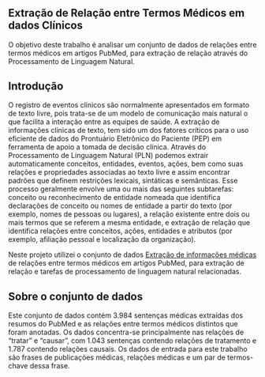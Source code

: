 # 
## Extração de Relação entre Termos Médicos em dados Clínicos

O objetivo deste trabalho é analisar um conjunto de dados de relações entre termos médicos em artigos PubMed, para extração de relação através do Processamento de Linguagem Natural.


## Introdução

O registro de eventos clínicos são normalmente apresentados em formato de texto livre, pois trata-se de um modelo de comunicação mais natural o que facilita a interação entre as equipes de saúde. A extração de informações clínicas de texto, tem sido um dos fatores críticos para o uso eficiente de dados do Prontuário Eletrônico do Paciente (PEP) em ferramenta de apoio a tomada de decisão clínica. Através do Processamento de Linguagem Natural (PLN) podemos extrair automaticamente conceitos, entidades, eventos, ações, bem como suas relações e propriedades associadas ao texto livre e assim encontrar padrões que definem restrições lexicais, sintáticas e semânticas. Esse processo geralmente envolve uma ou mais das seguintes subtarefas: conceito ou reconhecimento de entidade nomeada que identifica declarações de conceito ou nomes de entidade a partir do texto (por exemplo, nomes de pessoas ou lugares), a relação existente entre dois ou mais termos que se referem a mesma entidade, e extração de relação que identifica relações entre conceitos, ações, entidades e atributos (por exemplo, afiliação pessoal e localização da organização).

Neste projeto utilizei o conjunto de dados [Extração de informações médicas](https://appen.com/datasets/medical-sentence-summary-and-relation-extraction/) de relações entre termos médicos em artigos PubMed, para extração de relação e tarefas de processamento de linguagem natural relacionadas.

## Sobre o conjunto de dados

Este conjunto de dados contém 3.984 sentenças médicas extraídas dos resumos do PubMed e as relações entre termos médicos distintos que foram anotadas. Os dados concentra-se principalmente nas relações de “tratar” e “causar”, com 1.043 sentenças contendo relações de tratamento e 1.787 contendo relações causais. Os dados de entrada para este trabalho são frases de publicações médicas, relações médicas e um par de termos-chave dessa frase.
